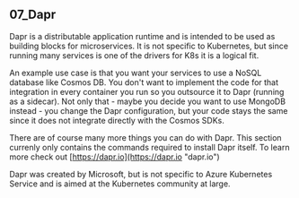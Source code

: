 ## 07_Dapr

Dapr is a distributable application runtime and is intended to be used as building blocks for microservices. It is not specific to Kubernetes, but since running many services is one of the drivers for K8s it is a logical fit. 

An example use case is that you want your services to use a NoSQL database like Cosmos DB. You don't want to implement the code for that integration in every container you run so you outsource it to Dapr (running as a sidecar). Not only that - maybe you decide you want to use MongoDB instead - you change the Dapr configuration, but your code stays the same since it does not integrate directly with the Cosmos SDKs.

There are of course many more things you can do with Dapr. This section currenly only contains the commands required to install Dapr itself. To learn more check out [https://dapr.io](https://dapr.io "dapr.io")

Dapr was created by Microsoft, but is not specific to Azure Kubernetes Service and is aimed at the Kubernetes community at large.